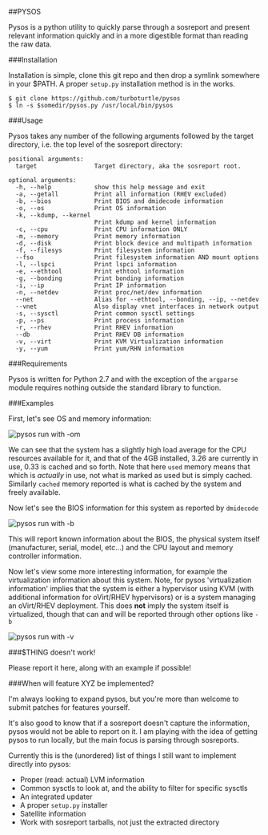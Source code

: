 ##PYSOS 

Pysos is a python utility to quickly parse through a sosreport and present relevant information quickly and in a more digestible format than reading the raw data.

###Installation

Installation is simple, clone this git repo and then drop a symlink somewhere in your $PATH. A proper `setup.py` installation method is in the works.

    $ git clone https://github.com/turboturtle/pysos
    $ ln -s $somedir/pysos.py /usr/local/bin/pysos


###Usage

Pysos takes any number of the following arguments followed by the target directory, i.e. the top level of the sosreport directory:

    positional arguments:
	  target                Target directory, aka the sosreport root.

	optional arguments:
      -h, --help            show this help message and exit
      -a, --getall          Print all information (RHEV excluded)
      -b, --bios            Print BIOS and dmidecode information
      -o, --os              Print OS information
      -k, --kdump, --kernel
                            Print kdump and kernel information
      -c, --cpu             Print CPU information ONLY
      -m, --memory          Print memory information
      -d, --disk            Print block device and multipath information
      -f, --filesys         Print filesystem information
      --fso                 Print filesystem information AND mount options
      -l, --lspci           Print lspci information
      -e, --ethtool         Print ethtool information
      -g, --bonding         Print bonding information
      -i, --ip              Print IP information
      -n, --netdev          Print proc/net/dev information
      --net                 Alias for --ethtool, --bonding, --ip, --netdev
      --vnet                Also display vnet interfaces in network output
      -s, --sysctl          Print common sysctl settings
      -p, --ps              Print process information
      -r, --rhev            Print RHEV information
      --db                  Print RHEV DB information
      -v, --virt            Print KVM Virtualization information
      -y, --yum             Print yum/RHN information


###Requirements

Pysos is written for Python 2.7 and with the exception of the `argparse` module requires nothing outside the standard library to function.


###Examples

First, let's see OS and memory information:

![pysos run with -om](http://i.imgur.com/EBF3pw0.png)

We can see that the system has a slightly high load average for the CPU resources available for it, and that of the 4GB installed, 3.26 are currently in use, 0.33 is cached and so forth. Note that here `used` memory means that which is *actually* in use, not what is marked as used but is simply cached. Similarly `cached` memory reported is what is cached by the system and freely available.

Now let's see the BIOS information for this system as reported by `dmidecode`

![pysos run with -b](http://i.imgur.com/FYjRb93.png)

This will report known information about the BIOS, the physical system itself (manufacturer, serial, model, etc...) and the CPU layout and memory controller information.


Now let's view some more interesting information, for example the virtualization information about this system. Note, for pysos 'virtualization information' implies that the system is either a hypervisor using KVM (with additional information for oVirt/RHEV hypervisors) or is a system managing an oVirt/RHEV deployment. This does **not** imply the system itself is virtualized, though that can and will be reported through other options like `-b`

![pysos run with -v](http://i.imgur.com/fxdLzUj.png)


###$THING doesn't work!

Please report it here, along with an example if possible!


###When will feature XYZ be implemented?

I'm always looking to expand pysos, but you're more than welcome to submit patches for features yourself.

It's also good to know that if a sosreport doesn't capture the information, pysos would not be able to report on it. I am playing with the idea of getting pysos to run locally, but the main focus is parsing through sosreports.

Currently this is the (unordered) list of things I still want to implement directly into pysos:

 - Proper (read: actual) LVM information
 - Common sysctls to look at, and the ability to filter for specific sysctls
 - An integrated updater
 - A proper `setup.py` installer
 - Satellite information
 - Work with sosreport tarballs, not just the extracted directory

